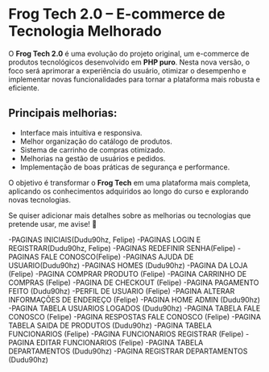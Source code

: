 # Frog Tech 2.0 – E-commerce de Tecnologia Melhorado

O **Frog Tech 2.0** é uma evolução do projeto original, um e-commerce de produtos tecnológicos desenvolvido em **PHP puro**. Nesta nova versão, o foco será aprimorar a experiência do usuário, otimizar o desempenho e implementar novas funcionalidades para tornar a plataforma mais robusta e eficiente.

## Principais melhorias:

- Interface mais intuitiva e responsiva.
- Melhor organização do catálogo de produtos.
- Sistema de carrinho de compras otimizado.
- Melhorias na gestão de usuários e pedidos.
- Implementação de boas práticas de segurança e performance.

O objetivo é transformar o **Frog Tech** em uma plataforma mais completa, aplicando os conhecimentos adquiridos ao longo do curso e explorando novas tecnologias.

Se quiser adicionar mais detalhes sobre as melhorias ou tecnologias que pretende usar, me avise! 🚀

-PAGINAS INICIAIS(Dudu90hz, Felipe)
-PAGINAS LOGIN E REGISTRAR(Dudu90hz, Felipe)
-PAGINAS REDEFINIR SENHA(Felipe)
-PAGINAS FALE CONOSCO(Felipe)
-PAGINAS AJUDA DE USUARIO(Dudu90hz)
-PAGINAS HOMES (Dudu90hz)
-PAGINA DA LOJA (Felipe)
-PAGINA COMPRAR PRODUTO (Felipe)
-PAGINA CARRINHO DE COMPRAS (Felipe)
-PAGINA DE CHECKOUT (Felipe)
-PAGINA PAGAMENTO FEITO (Dudu90hz)
-PERFIL DE USUARIO (Felipe)
-PAGINA ALTERAR INFORMAÇÕES DE ENDEREÇO (Felipe)
-PAGINA HOME ADMIN (Dudu90hz)
-PAGINA TABELA USUARIOS LOGADOS (Dudu90hz)
-PAGINA TABELA FALE CONOSCO (Felipe)
-PAGINA RESPOSTAS FALE CONOSCO (Felipe)
-PAGINA TABELA SAIDA DE PRODUTOS (Dudu90hz) 
-PAGINA TABELA FUNCIONARIOS (Felipe)
-PAGINA FUNCIONARIOS REGISTRAR (Felipe)
-PAGINA EDITAR FUNCIONARIOS (Felipe)
-PAGINA TABELA DEPARTAMENTOS (Dudu90hz)
-PAGINA REGISTRAR DEPARTAMENTOS (Dudu90hz)




